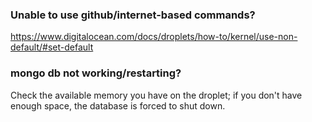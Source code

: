 
### Unable to use github/internet-based commands? 

https://www.digitalocean.com/docs/droplets/how-to/kernel/use-non-default/#set-default

### mongo db not working/restarting? 

Check the available memory you have on the droplet; if you don't have enough space, the database is forced to shut down.
